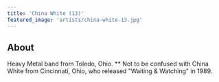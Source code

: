 ```yaml
---
title: 'China White (13)'
featured_image: 'artists/china-white-13.jpg'
---
```


## About

Heavy Metal band from Toledo, Ohio. 
** Not to be confused with China White from Cincinnati, Ohio, who released "Waiting & Watching" in 1989.
